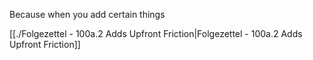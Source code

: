 Because when you add certain things

[[./Folgezettel - 100a.2 Adds Upfront Friction|Folgezettel - 100a.2 Adds Upfront Friction]]